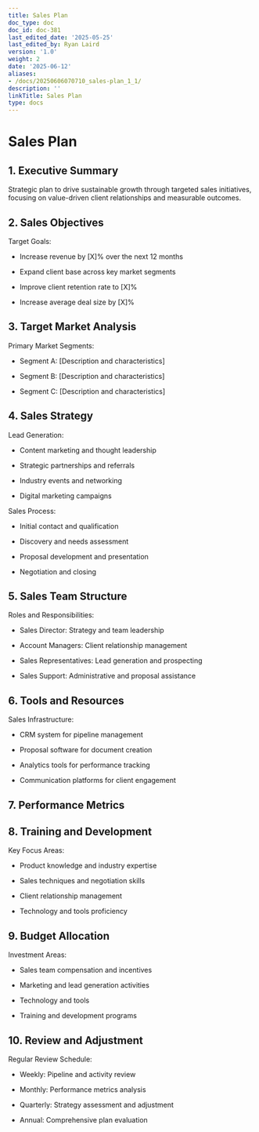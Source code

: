 ```yaml
---
title: Sales Plan
doc_type: doc
doc_id: doc-381
last_edited_date: '2025-05-25'
last_edited_by: Ryan Laird
version: '1.0'
weight: 2
date: '2025-06-12'
aliases:
- /docs/20250606070710_sales-plan_1_1/
description: ''
linkTitle: Sales Plan
type: docs
---
```


# Sales Plan

## 1. Executive Summary

Strategic plan to drive sustainable growth through targeted sales initiatives, focusing on value-driven client relationships and measurable outcomes.

## 2. Sales Objectives

Target Goals:

- Increase revenue by [X]% over the next 12 months

- Expand client base across key market segments

- Improve client retention rate to [X]%

- Increase average deal size by [X]%

## 3. Target Market Analysis

Primary Market Segments:

- Segment A: [Description and characteristics]

- Segment B: [Description and characteristics]

- Segment C: [Description and characteristics]

## 4. Sales Strategy

Lead Generation:

- Content marketing and thought leadership

- Strategic partnerships and referrals

- Industry events and networking

- Digital marketing campaigns

Sales Process:

- Initial contact and qualification

- Discovery and needs assessment

- Proposal development and presentation

- Negotiation and closing

## 5. Sales Team Structure

Roles and Responsibilities:

- Sales Director: Strategy and team leadership

- Account Managers: Client relationship management

- Sales Representatives: Lead generation and prospecting

- Sales Support: Administrative and proposal assistance

## 6. Tools and Resources

Sales Infrastructure:

- CRM system for pipeline management

- Proposal software for document creation

- Analytics tools for performance tracking

- Communication platforms for client engagement

## 7. Performance Metrics

<!-- Unsupported block type: table -->

## 8. Training and Development

Key Focus Areas:

- Product knowledge and industry expertise

- Sales techniques and negotiation skills

- Client relationship management

- Technology and tools proficiency

## 9. Budget Allocation

Investment Areas:

- Sales team compensation and incentives

- Marketing and lead generation activities

- Technology and tools

- Training and development programs

## 10. Review and Adjustment

Regular Review Schedule:

- Weekly: Pipeline and activity review

- Monthly: Performance metrics analysis

- Quarterly: Strategy assessment and adjustment

- Annual: Comprehensive plan evaluation
